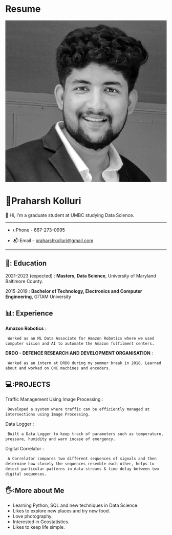 # Resume
![](/assignment_01/Headshot_resume-03.jpeg)

:man:Praharsh Kolluri
============
:wave: Hi, I'm a graduate student at UMBC studying Data Science. 
-------------------     ----------------------------

- 📞:Phone - 667-273-0995

- 📬:Email - praharshkolluri@gmail.com

-------------------     ----------------------------
📖:
Education
---------

2021-2023 (expected)
:   **Masters, Data Science**, University of Maryland Baltimore County.


2015-2019
:   **Bachelor of Technology, Electronics and Computer Engineering**, GITAM University
   

 
📊:
Experience
----------

**Amazon Robotics**
:  

     Worked as an ML Data Associate for Amazon Robotics where we used computer vision and AI to automate the Amazon fulfilment centers.
   


**DRDO - DEFENCE RESEARCH AND DEVELOPMENT ORGANISATION**
:

     Worked as an intern at DRDO during my summer break in 2018. Learned about and worked on CNC machines and encoders. 



💻:PROJECTS
--------------------

Traffic Management Using Image Processing
:   

     Developed a system where traffic can be efficiently managed at intersections using Image Processing.

    
Data Logger
:

     Built a Data Logger to keep track of parameters such as temperature, pressure, humidity and warn incase of emergency. 

Digital Correlator
:   

     A Correlator compares two different sequences of signals and then determine how closely the sequences resemble each other, helps to detect particular patterns in data streams & time delay between two digital sequences.

🖐️:More about Me
----------------------------------------
* Learning Python, SQL and new techniques in Data Science.
* Likes to explore new places and try new food.
* Love photography.
* Interested in Geostatistics.
* Likes to keep life simple.
